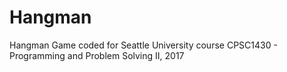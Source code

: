 # Hangman
Hangman Game coded for Seattle University course CPSC1430 - Programming and Problem Solving II, 2017
